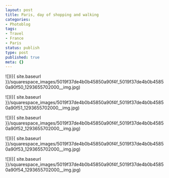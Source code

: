 ```yaml
---
layout: post
title: Paris, day of shopping and walking
categories:
- Photoblog
tags:
- Travel
- France
- Paris
status: publish
type: post
published: true
meta: {}
---
```


![]({{ site.baseurl }}/squarespace_images/5019f37de4b0b45850a90f4f_5019f37de4b0b45850a90f50_1293655702000__img.jpg)
 
![]({{ site.baseurl }}/squarespace_images/5019f37de4b0b45850a90f4f_5019f37de4b0b45850a90f51_1293655702000__img.jpg)

![]({{ site.baseurl }}/squarespace_images/5019f37de4b0b45850a90f4f_5019f37de4b0b45850a90f52_1293655702000__img.jpg)
   
![]({{ site.baseurl }}/squarespace_images/5019f37de4b0b45850a90f4f_5019f37de4b0b45850a90f53_1293655702000__img.jpg)
   
![]({{ site.baseurl }}/squarespace_images/5019f37de4b0b45850a90f4f_5019f37de4b0b45850a90f54_1293655702000__img.jpg)
